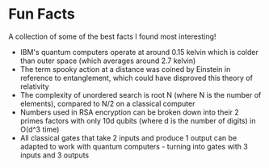 # Fun Facts
A collection of some of the best facts I found most interesting!

* IBM's quantum computers operate at around 0.15 kelvin which is colder than outer space (which averages around 2.7 kelvin)
* The term spooky action at a distance was coined by Einstein in reference to entanglement, which could have disproved this theory of relativity
* The complexity of unordered search is root N (where N is the number of elements), compared to N/2 on a classical computer
* Numbers used in RSA encryption can be broken down into their 2 primes factors with only 10d qubits (where d is the number of digits) in O(d^3 time)
* All classical gates that take 2 inputs and produce 1 output can be adapted to work with quantum computers - turning into gates with 3 inputs and 3 outputs
